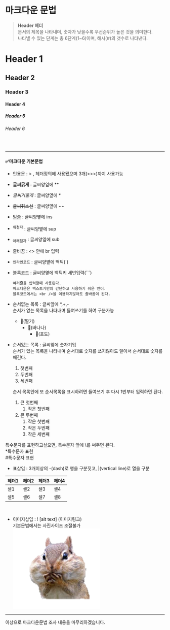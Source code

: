 # 마크다운 문법
>**Header 헤더**<br />
> 문서의 제목을 나타내며, 숫자가 낮을수록 우선순위가 높은 것을 의미한다.<br />
> 나타낼 수 있는 단계는 총 6단계(1~6)이며, 해시(#)의 갯수로 나타낸다.

# Header 1
## Header 2
### Header 3
#### Header 4
##### Header 5
###### Header 6
<br>

--- 

#### ✅마크다운 기본문법<br />
* 인용문 : > , 헤더정의에 사용됐으며 3개(>>>)까지 사용가능<br>
* **글씨굵게** : 글씨양옆에 ** <br />
* *글씨기울게* : 글씨양옆에 * <br />
* ~~글씨취소선~~ : 글씨양옆에 ~~ <br />
* <ins>밑줄</ins> : 글씨양옆에 ins <br />
* <sup>위첨자</sup> : 글씨양옆에 sup <br />
* <sub>아래첨자</sub> : 글씨양옆에 sub <br />
* 줄바꿈 : <> 안에 br 입력 <br />
* `인라인코드` : 글씨양옆에 백틱(`) <br />
* 블록코드 : 글씨양옆에 백틱키 세번입력(```) <br />
  ```
  여러줄을 입력할때 사용된다.
  마크다운은 텍스트기반의 간단하고 사용하기 쉬운 언어.
  블록코드에서는 <br />을 이용하지않아도 줄바꿈이 된다.
  ```
* 순서없는 목록 : 글씨앞에 *,+,- <br />
 순서가 없는 목록을 나타내며 들여쓰기를 하여 구분가능<br />
  * 🍓(딸기)<br />
    + 🍌(바나나)<br />
      - 🍇(포도)<br />
  
* 순서있는 목록 : 글씨앞에 숫자기입 <br />
  순서가 있는 목록을 나타내며 순서대로 숫자를 쓰지않아도 알아서 순서대로 숫자를 매긴다.<br />
  1. 첫번째
  2. 두번째
  4. 세번째 <br />

  순서 목록안에 또 순서목록을 표시하려면 들여쓰기 후 다시 1번부터 입력하면 된다.
  1. 큰 첫번째
      1. 작은 첫번째 
  2. 큰 두번째
      1. 작은 첫번째
      2. 작은 두번째
      4. 작은 세번째<br />

특수문자를 표현하고싶으면, 특수문자 앞에 \를 써주면 된다.<br />
\*특수문자 표현<br />
\#특수문자 표현<br />

* 표삽입 : 3개이상의 -(dash)로 행을 구분짓고, |(vertical line)로 열을 구분<br />

헤더1|헤더2|헤더3|헤더4
---|---|---|---
셀1|셀2|셀3|셀4
셀5|셀6|셀7|셀8
<br />

* 이미지삽입 : ! [alt text] (이미지링크)<br />
기본문법에서는 사진사이즈 조절불가<br />
  ![프로필](../assets/squirrel.png)

---
이상으로 마크다운문법 조사 내용을 마무리하겠습니다.

